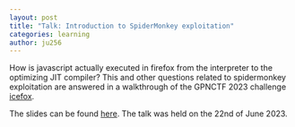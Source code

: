 ```yaml
---
layout: post
title: "Talk: Introduction to SpiderMonkey exploitation"
categories: learning
author: ju256
---
```


How is javascript actually executed in firefox from the interpreter to the optimizing JIT compiler? This and other questions related to spidermonkey exploitation are answered in a walkthrough of the GPNCTF 2023 challenge [icefox](https://gpn21.ctf.kitctf.de/challenges#icefox-4).

The slides can be found [here](https://hedgedoc.verydonk.xyz/p/oyUHOKu3i#/). The talk was held on the 22nd of June 2023.
